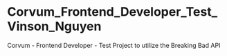 # Corvum_Frontend_Developer_Test_Vinson_Nguyen
 Corvum - Frontend Developer - Test Project to utilize the Breaking Bad API
